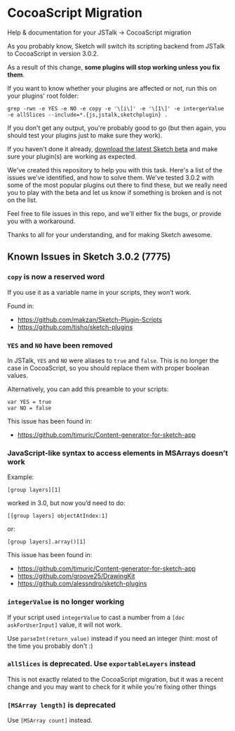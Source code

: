 CocoaScript Migration
=====================

Help &amp; documentation for your JSTalk → CocoaScript migration

As you probably know, Sketch will switch its scripting backend from JSTalk to CocoaScript in version 3.0.2.

As a result of this change, **some plugins will stop working unless you fix them**.

If you want to know whether your plugins are affected or not, run this on your plugins' root folder:

    grep -rwn -e YES -e NO -e copy -e '\[i\]' -e '\[1\]' -e intergerValue -e allSlices --include=*.{js,jstalk,sketchplugin} .

If you don't get any output, you're probably good to go (but then again, you should test your plugins just to make sure they work).

If you haven't done it already, [download the latest Sketch beta](http://bohemiancoding.com/sketch/beta/) and make sure your plugin(s) are working as expected.

We've created this repository to help you with this task. Here's a list of the issues we've identified, and how to solve them. We've tested 3.0.2 with some of the most popular plugins out there to find these, but we really need you to play with the beta and let us know if something is broken and is not on the list.

Feel free to file issues in this repo, and we'll either fix the bugs, or provide you with a workaround.

Thanks to all for your understanding, and for making Sketch awesome.


## Known Issues in Sketch 3.0.2 (7775)

### `copy` is now a reserved word

If you use it as a variable name in your scripts, they won’t work.

Found in:

- <https://github.com/makzan/Sketch-Plugin-Scripts>
- <https://github.com/tisho/sketch-plugins>

### `YES` and `NO` have been removed

In JSTalk, `YES` and `NO` were aliases to `true` and `false`. This is no longer the case in CocoaScript, so you should replace them with proper boolean values.

Alternatively, you can add this preamble to your scripts:

    var YES = true
    var NO = false

This issue has been found in:

- <https://github.com/timuric/Content-generator-for-sketch-app>

### JavaScript-like syntax to access elements in MSArrays doesn’t work

Example:

    [group layers][1]

worked in 3.0, but now you’d need to do:

    [[group layers] objectAtIndex:1]

or:

    [group layers].array()[1]

This issue has been found in:

- <https://github.com/timuric/Content-generator-for-sketch-app>
- <https://github.com/groove25/DrawingKit>
- <https://github.com/alessndro/sketch-plugins>

### `integerValue` is no longer working

If your script used `integerValue` to cast a number from a `[doc askForUserInput]` value, it will not work.

Use `parseInt(return_value)` instead if you need an integer (hint: most of the time you probably don't :)


### `allSlices` is deprecated. Use `exportableLayers` instead

This is not exactly related to the CocoaScript migration, but it was a recent change and you may want to check for it while you're fixing other things

### `[MSArray length]` is deprecated

Use `[MSArray count]` instead.
